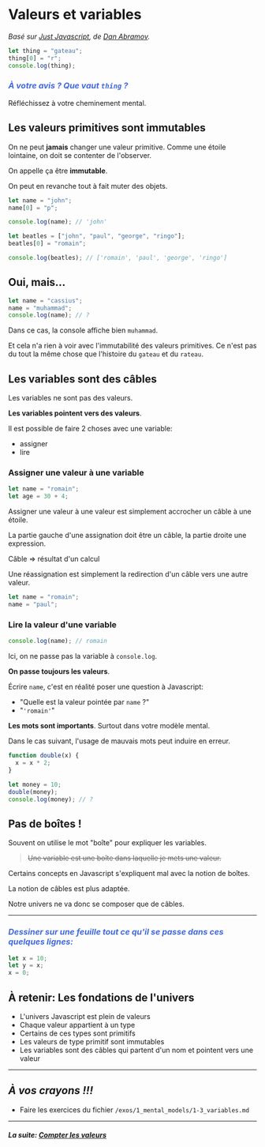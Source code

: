 # Valeurs et variables

_Basé sur [Just Javascript](https://justjavascript.com/), de
[Dan Abramov](https://twitter.com/dan_abramov)._

```js
let thing = "gateau";
thing[0] = "r";
console.log(thing);
```

### _<span style="color:royalblue">À votre avis ? Que vaut `thing` ?</span>_

Réfléchissez à votre cheminement mental.

## Les valeurs primitives sont immutables

On ne peut **jamais** changer une valeur primitive. Comme une étoile lointaine,
on doit se contenter de l'observer.

On appelle ça être **immutable**.

On peut en revanche tout à fait muter des objets.

```js
let name = "john";
name[0] = "p";

console.log(name); // 'john'

let beatles = ["john", "paul", "george", "ringo"];
beatles[0] = "romain";

console.log(beatles); // ['romain', 'paul', 'george', 'ringo']
```

## Oui, mais...

```js
let name = "cassius";
name = "muhammad";
console.log(name); // ?
```

Dans ce cas, la console affiche bien `muhammad`.

Et cela n'a rien à voir avec l'immutabilité des valeurs
primitives. Ce n'est pas du tout la même chose que l'histoire du `gateau` et du `rateau`.

## Les variables sont des câbles

Les variables ne sont pas des valeurs.

**Les variables pointent vers des valeurs**.

Il est possible de faire 2 choses avec une variable:

- assigner
- lire

### Assigner une valeur à une variable

```js
let name = "romain";
let age = 30 + 4;
```

Assigner une valeur à une valeur est simplement accrocher un câble à une étoile.

La partie gauche d'une assignation doit être un câble, la partie droite une expression.

Câble => résultat d'un calcul

Une réassignation est simplement la redirection d'un câble vers une autre valeur.

```js
let name = "romain";
name = "paul";
```

### Lire la valeur d'une variable

```js
console.log(name); // romain
```

Ici, on ne passe pas la variable à `console.log`.

**On passe toujours les valeurs**.

Écrire `name`, c'est en réalité poser une question à Javascript:

- "Quelle est la valeur pointée par `name` ?"
- "`'romain'`"

**Les mots sont importants**. Surtout dans votre modèle mental.

Dans le cas suivant, l'usage de mauvais mots peut induire en erreur.

```js
function double(x) {
  x = x * 2;
}

let money = 10;
double(money);
console.log(money); // ?
```

## Pas de boîtes !

Souvent on utilise le mot "boîte" pour expliquer les variables.

> ~~Une variable est une boîte dans laquelle je mets une valeur.~~

Certains concepts en Javascript s'expliquent mal avec la notion de boîtes.

La notion de câbles est plus adaptée.

Notre univers ne va donc se composer que de câbles.

---

### _<span style="color:royalblue">Dessiner sur une feuille tout ce qu'il se passe dans ces quelques lignes:</span>_

```js
let x = 10;
let y = x;
x = 0;
```

## À retenir: Les fondations de l'univers

- L'univers Javascript est plein de valeurs
- Chaque valeur appartient à un type
- Certains de ces types sont primitifs
- Les valeurs de type primitif sont immutables
- Les variables sont des câbles qui partent d'un nom et pointent vers une valeur

---

## _**À vos crayons !!!**_

- Faire les exercices du fichier `/exos/1_mental_models/1-3_variables.md`

---

#### _La suite: [Compter les valeurs](./1-4_count.md)_
